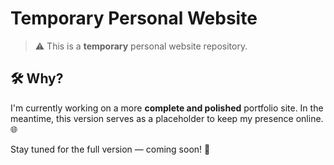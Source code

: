 # Temporary Personal Website

> ⚠️ This is a **temporary** personal website repository.

## 🛠️ Why?

I'm currently working on a more **complete and polished** portfolio site.
In the meantime, this version serves as a placeholder to keep my presence online. 🌐

Stay tuned for the full version — coming soon! 🚀
